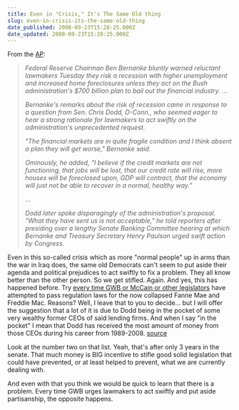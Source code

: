 ```yaml
---
title: Even in "Crisis," It's The Same Old thing
slug: even-in-crisis-its-the-same-old-thing
date_published: 2008-09-23T15:28:25.000Z
date_updated: 2008-09-23T15:28:25.000Z
---
```


From the [AP](http://ap.google.com/article/ALeqM5ioHc80xKMiATnqCpK0cDKJzk_nPQD93CKB500):

> *Federal Reserve Chairman Ben Bernanke bluntly warned reluctant lawmakers Tuesday they risk a recession with higher unemployment and increased home foreclosures unless they act on the Bush administration's $700 billion plan to bail out the financial industry.*
> ...
> 
> *Bernanke's remarks about the risk of recession came in response to a question from Sen. Chris Dodd, D-Conn., who seemed eager to hear a strong rationale for lawmakers to act swiftly on the administration's unprecedented request.*
> 
> *"The financial markets are in quite fragile condition and I think absent a plan they will get worse," Bernanke said.*
> 
> *Ominously, he added, "I believe if the credit markets are not functioning, that jobs will be lost, that our credit rate will rise, more houses will be foreclosed upon, GDP will contract, that the economy will just not be able to recover in a normal, healthy way."*
> 
> ...
> 
> *Dodd later spoke disparagingly of the administration's proposal. "What they have sent us is not acceptable," he told reporters after presiding over a lengthy Senate Banking Committee hearing at which Bernanke and Treasury Secretary Henry Paulson urged swift action by Congress.*

Even in this so-called crisis which as more "normal people" up in arms than the war in Iraq does, the same old Democrats can't seem to put aside their agenda and political prejudices to act swiftly to fix a problem. They all know better than the other person. So we get stifled. Again.
And yes, this has happened before. Try [every time GWB or McCain or other legislators](http://www.whitehouse.gov/news/releases/2008/09/20080919-15.html) have attempted to pass regulation laws for the now collapsed Fanne Mae and Freddie Mac. Reasons? Well, I leave that to you to decide... but I will offer the suggestion that a lot of it is due to Dodd being in the pocket of some very wealthy former CEOs of said lending firms. And when I say "in the pocket" I mean that Dodd has received the most amount of money from those CEOs during his career from 1989-2008. [source](http://www.opensecrets.org/news/2008/09/update-fannie-mae-and-freddie.html)

Look at the number two on that list. Yeah, that's after only 3 years in the senate. That much money is BIG incentive to stifle good solid legislation that could have prevented, or at least helped to prevent, what we are currently dealing with.

And even with that you think we would be quick to learn that there is a problem. Every time GWB urges lawmakers to act swiftly and put aside partisanship, the opposite happens.
